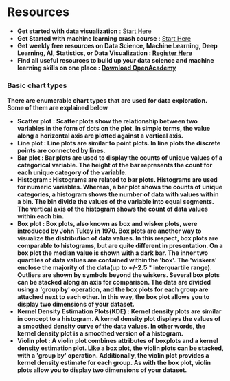 # Resources

* <b>Get started with data visualization</b> : [Start Here](https://github.com/Praneet460/DataVisualizationPyDelhi)
* <b>Get Started with machine learning crash course</b> : [Start Here](https://github.com/Praneet460/MLCC)
* <b>Get weekly free resources on Data Science, Machine Learning, Deep Learning, AI, Statistics, or Data Visualization<b> : [Register Here](https://docs.google.com/forms/d/e/1FAIpQLSeQONBr2d_Q-z7bjH-qPJ1oak_0x_QbkyddAwAGHOw85ZDxrA/viewform)
* <b>Find all useful resources to build up your data science and machine learning skills on one place<b> : [Download OpenAcademy](https://play.google.com/store/apps/details?id=in.paperwrk.openacademyapp&hl=en)

### Basic chart types
There are enumerable chart types that are used for data exploration. Some of them are explained below
* <b>Scatter plot</b> : Scatter plots show the relationship between two variables in the form of dots on the plot. In simple terms, the value along a horizontal axis are plotted against a vertical axis.
* <b>Line plot</b> : Line plots are similar to point plots. In line plots the discrete points are connected by lines.
* <b>Bar plot</b> : Bar plots are used to display the counts of unique values of a categorical variable. The height of the bar represents the count for each unique category of the variable.
* <b>Histogram</b> : Histograms are related to bar plots. Histograms are used for numeric variables. Whereas, a bar plot shows the counts of unique categories, a histogram shows the number of data with values within a bin. The bin divide the values of the variable into equal segments. The vertical axis of the histogram shows the count of data values within each bin.
* <b>Box plot</b> : Box plots, also known as box and wisker plots, were introduced by John Tukey in 1970. Box plots are another way to visualize the distribution of data values. In this respect, box plots are comparable to histograms, but are quite different in presentation. On a box plot the median value is shown with a dark bar. The inner two quartiles of data values are contained within the 'box'. The 'wiskers' enclose the majority of the data(up to +/-2.5 * interquartile range). Outliers are shown by symbols beyond the wiskers. Several box plots can be stacked along an axis for comparison. The data are divided using a 'group by' operation, and the box plots for each group are attached next to each other. In this way, the box plot allows you to display two dimensions of your dataset.
* <b>Kernel Density Estimation Plots(KDE)</b> : Kernel density plots are similar in concept to a histogram. A kernel density plot displays the values of a smoothed density curve of the data values. In other words, the kernel density plot is a smoothed version of a histogram.
* <b>Violin plot</b> : A violin plot combines attributes of boxplots and a kernel density estimation plot. Like a box plot, the violin plots can be stacked, with a 'group by' operation. Additionally, the violin plot provides a kernel density estimate for each group. As with the box plot, violin plots allow you to display two dimensions of your dataset.
